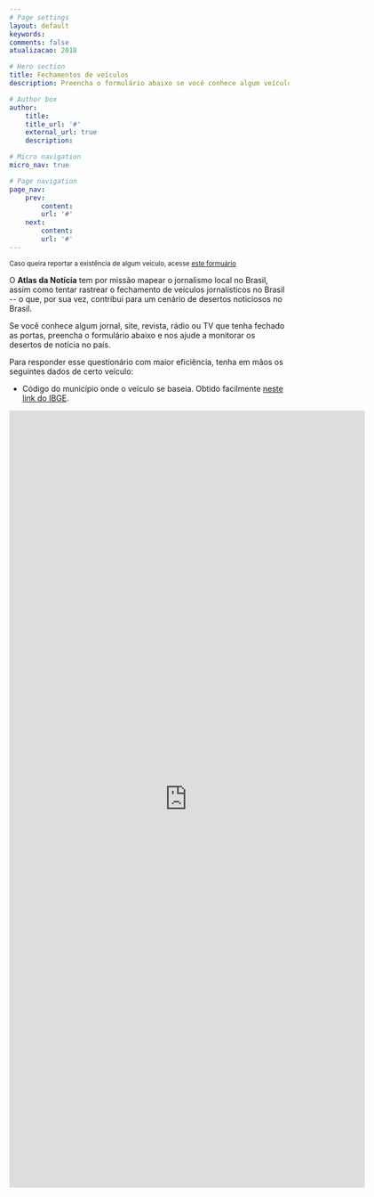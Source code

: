 ```yaml
---
# Page settings
layout: default
keywords:
comments: false
atualizacao: 2018

# Hero section
title: Fechamentos de veículos
description: Preencha o formulário abaixo se você conhece algum veículo de jornalismo que tenha fechado as portas

# Author box
author:
    title:
    title_url: '#'
    external_url: true
    description:

# Micro navigation
micro_nav: true

# Page navigation
page_nav:
    prev:
        content:
        url: '#'
    next:
        content:
        url: '#'
---
```


<small>Caso queira reportar a existência de algum veículo, acesse <a href="/formulario">este formuário</a></small>

O **Atlas da Notícia** tem por missão mapear o jornalismo local no Brasil, assim como tentar rastrear o fechamento de veículos jornalísticos no Brasil -- o que, por sua vez, contribui para um cenário de desertos noticiosos no Brasil.

Se você conhece algum jornal, site, revista, rádio ou TV que tenha fechado as portas, preencha o formulário abaixo e nos ajude a monitorar os desertos de notícia no país.  

Para responder esse questionário com maior eficiência, tenha em mãos os seguintes dados de certo veículo:

- Código do município onde o veículo se baseia. Obtido facilmente <a href="https://cidades.ibge.gov.br/" target="_blank">neste link do IBGE</a>.

<iframe src="https://docs.google.com/forms/d/e/1FAIpQLSdUD0rGgDaEDhnRiKN1Weh670elIaxJM3IsADUlS02Yt1hhqw/viewform?embedded=true" width="640" height="1396" frameborder="0" marginheight="0" marginwidth="0">Loading...</iframe>
